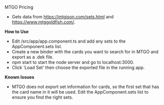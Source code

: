 MTGO Pricing

- Gets data from https://mtgjson.com/sets.html and https://www.mtggoldfish.com/.

**How to Use**
- Edit /src/app/app.component.ts and add any sets to the AppComponent.sets list.
- Create a new binder with the cards you want to search for in MTGO and export as a .dek file.
- npm start to start the node server and go to localhost:3000.
- Click 'Load Set' then choose the exported file in the running app.

**Known Issues**
- MTGO does not export set information for cards, so the first set that has the card name in it will be used. Edit the AppComponent.sets list to ensure you find the right sets.

